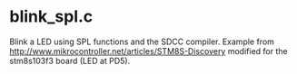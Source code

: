 # blink_spl.c

Blink a LED using SPL functions and the SDCC compiler. Example from
http://www.mikrocontroller.net/articles/STM8S-Discovery
modified for the stm8s103f3 board (LED at PD5).
